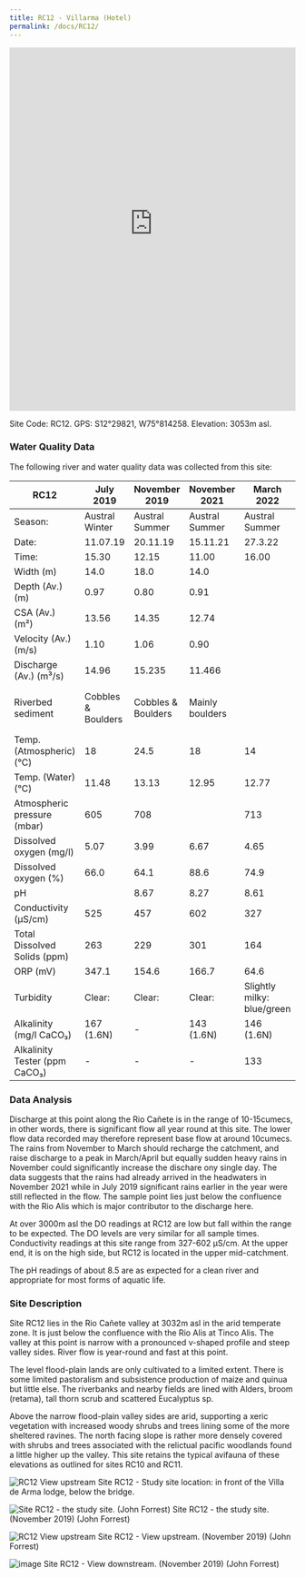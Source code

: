 ```yaml
---
title: RC12 - Villarma (Hotel)
permalink: /docs/RC12/
---
```


<iframe width="100%" height="640" allowfullscreen style="border-style:none;" src="https://cavep-undc-hosting.netlify.com/sites/RC12/app-files/"></iframe>

Site Code: RC12.  GPS: S12°29821, W75°814258. Elevation:
3053m asl.


### Water Quality Data

The following river and water quality data was collected from this site:

|     RC12                             |     July 2019             |     November 2019         |     November 2021      |     March 2022                    |     June 2022                      |
|--------------------------------------|---------------------------|---------------------------|------------------------|-----------------------------------|------------------------------------|
|     Season:                          |     Austral Winter        |     Austral Summer        |     Austral Summer     |     Austral Summer                |     Austral Winter                 |
|     Date:                            |     11.07.19              |     20.11.19              |     15.11.21           |     27.3.22                       |     28.6.22                        |
|     Time:                            |     15.30                 |     12.15                 |     11.00              |     16.00                         |     12.45                          |
|     Width (m)                        |     14.0                  |     18.0                  |     14.0               |                                   |     18.3                           |
|     Depth (Av.) (m)                  |     0.97                  |     0.80                  |     0.91               |                                   |     0.64                           |
|     CSA (Av.) (m²)                   |     13.56                 |     14.35                 |     12.74              |                                   |     11.66                          |
|     Velocity (Av.) (m/s)             |     1.10                  |     1.06                  |     0.90               |                                   |     0.83                           |
|     Discharge (Av.) (m³/s)           |     14.96                 |     15.235                |    11.466              |                                   |     9.675                          |
|     Riverbed sediment                |     Cobbles & Boulders    |     Cobbles & Boulders    |     Mainly boulders    |                                   |     Pebbles, cobbles & boulders    |
|     Temp. (Atmospheric) (°C)         |     18                    |     24.5                  |     18                 |     14                            |     21                             |
|     Temp. (Water) (°C)               |     11.48                 |     13.13                 |     12.95              |     12.77                         |     12.00                          |
|     Atmospheric pressure (mbar)      |     605                   |     708                   |                        |     713                           |     604                            |
|     Dissolved oxygen (mg/l)          |     5.07                  |     3.99                  |     6.67               |     4.65                          |     7.37                           |
|     Dissolved oxygen (%)             |     66.0                  |     64.1                  |     88.6               |     74.9                          |     112.4                          |
|     pH                               |                           |     8.67                  |     8.27               |     8.61                          |     8.48                           |
|     Conductivity (µS/cm)             |     525                   |     457                   |     602                |     327                           |     541                            |
|     Total Dissolved Solids (ppm)     |     263                   |     229                   |     301                |     164                           |     271                            |
|     ORP (mV)                         |     347.1                 |     154.6                 |     166.7              |     64.6                          |     161.7                          |
|     Turbidity                        |     Clear:                |     Clear:                |     Clear:             |     Slightly milky: blue/green    |     Clear: blue/grey               |
|     Alkalinity (mg/l CaCO₃)          |     167 (1.6N)            |     -                     |     143 (1.6N)         |     146 (1.6N)                    |     180 (1.6N)                     |
|     Alkalinity Tester (ppm CaCO₃)    |     -                     |     -                     |     -                  |     133                           |     162                            |



### Data Analysis
Discharge at this point along the Rio Cañete is in the range of 10-15cumecs, in other words, there is significant flow all year round at this site. The lower flow data recorded may therefore represent base flow at around 10cumecs. The rains from November to March should recharge the catchment, and raise discharge to a peak in March/April but equally sudden heavy rains in November could significantly increase the dischare ony single day. The data suggests that the rains had already arrived in the headwaters in November 2021 while in July 2019 significant rains earlier in the year were still reflected in the flow. The sample point lies just below the confluence with the Rio Alis which is major contributor to the discharge here.                                                                                            

At over 3000m asl the DO readings at RC12 are low but fall within the range to be expected. The DO levels are very similar for all sample times. Conductivity readings at this site range from 327-602 µS/cm. At the upper end, it is on the high side, but RC12 is located in the upper mid-catchment.   

The pH readings of about 8.5 are as expected for a clean river and appropriate for most forms of aquatic life.

  
### Site Description
Site RC12 lies in the Rio Cañete valley at 3032m asl in the arid temperate zone. It is just below the confluence with the Rio Alis at Tinco Alis. The valley at this point is narrow with a pronounced v-shaped profile and steep valley sides. River flow is year-round and fast at this point.

The level flood-plain lands are only cultivated to a limited extent. There is some limited pastoralism and subsistence production of maize and quinua but little else. The riverbanks and nearby fields are lined with Alders, broom (retama), tall thorn scrub and scattered Eucalyptus sp. 

Above the narrow flood-plain valley sides are arid, supporting a xeric vegetation with increased woody shrubs and trees lining some of the more sheltered ravines. The north facing slope is rather more densely covered with shrubs and trees associated with the relictual pacific woodlands found a little higher up the valley. This site retains the typical avifauna of these elevations as outlined for sites RC10 and RC11. 


![RC12 View upstream](/assets/SiteDescriptions/RC12/RC12VilladeArma.jpg)
Site RC12 - Study site location: in front of the Villa de Arma lodge, below the bridge.


![Site RC12 - the study site. (John Forrest)](/assets/SiteDescriptions/RC12/RC12Site.jpg)
Site RC12 - the study site.  (November 2019) (John Forrest)


![RC12 View upstream](/assets/SiteDescriptions/RC12/RC12Viewupstream.jpg)
Site RC12 - View upstream.  (November 2019) (John Forrest)


![image](/assets/SiteDescriptions/RC12/RC12Viewdownstream.jpg)
Site RC12 - View downstream.  (November 2019) (John Forrest)

